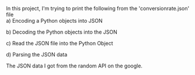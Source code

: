 
In this project, I'm trying to print the following from the 'conversionrate.json' file  
a) Encoding a Python objects into JSON 

b) Decoding the Python objects into the JSON 

c) Read the JSON file into the Python Object 

d) Parsing the JSON data  

The JSON data I got from the random API on the google.
